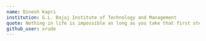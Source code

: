 ```yaml
---
name: Dinesh Kapri
institution: G.L. Bajaj Institute of Technology and Management
quote: Nothing in life is impossible as long as you take that first step.
github_user: xrude
---
```

